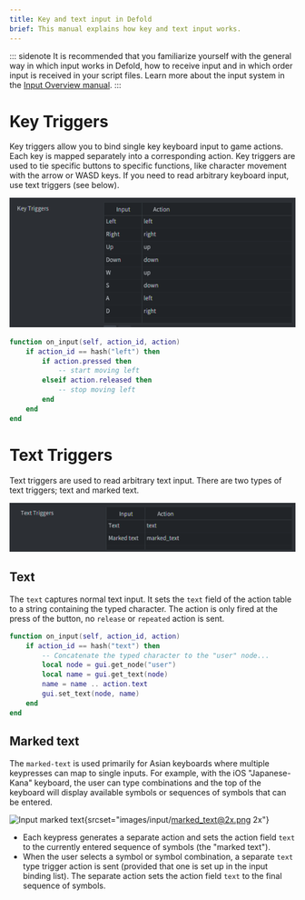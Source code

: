```yaml
---
title: Key and text input in Defold
brief: This manual explains how key and text input works.
---
```


::: sidenote
It is recommended that you familiarize yourself with the general way in which input works in Defold, how to receive input and in which order input is received in your script files. Learn more about the input system in the [Input Overview manual](/manuals/input).
:::

# Key Triggers
Key triggers allow you to bind single key keyboard input to game actions. Each key is mapped separately into a corresponding action. Key triggers are used to tie specific buttons to specific functions, like character movement with the arrow or WASD keys. If you need to read arbitrary keyboard input, use text triggers (see below).

![](images/input/key_bindings.png)

```lua
function on_input(self, action_id, action)
    if action_id == hash("left") then
        if action.pressed then
            -- start moving left
        elseif action.released then
            -- stop moving left
        end
    end
end
```

# Text Triggers
Text triggers are used to read arbitrary text input. There are two types of text triggers; text and marked text.

![](images/input/text_bindings.png)

## Text
The `text` captures normal text input. It sets the `text` field of the action table to a string containing the typed character. The action is only fired at the press of the button, no `release` or `repeated` action is sent.

```lua
function on_input(self, action_id, action)
    if action_id == hash("text") then
        -- Concatenate the typed character to the "user" node...
        local node = gui.get_node("user")
        local name = gui.get_text(node)
        name = name .. action.text
        gui.set_text(node, name)
    end
end
```

## Marked text
The `marked-text` is used primarily for Asian keyboards where multiple keypresses can map to single inputs. For example, with the iOS "Japanese-Kana" keyboard, the user can type combinations and the top of the keyboard will display available symbols or sequences of symbols that can be entered.

![Input marked text](images/input/marked_text.png){srcset="images/input/marked_text@2x.png 2x"}

- Each keypress generates a separate action and sets the action field `text` to the currently entered sequence of symbols (the "marked text").
- When the user selects a symbol or symbol combination, a separate `text` type trigger action is sent (provided that one is set up in the input binding list). The separate action sets the action field `text` to the final sequence of symbols.
